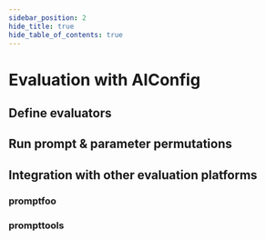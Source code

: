 ```yaml
---
sidebar_position: 2
hide_title: true
hide_table_of_contents: true
---
```


# Evaluation with AIConfig

## Define evaluators

## Run prompt & parameter permutations

## Integration with other evaluation platforms

### promptfoo

### prompttools
